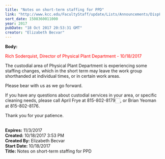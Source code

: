 ```yaml
---
title: "Notes on short-term staffing for PPD"
link: "http://www.kcc.edu/FacultyStaff/update/Lists/Announcements/DispForm.aspx?ID=2535"
sort_date: 1508360011000
year: 2017
pubDate: "18 Oct 2017 20:53:31 GMT"
creator: "Elizabeth Becvar"
---
```


<div><b>Body:</b> <div class="ExternalClass7EA4BE96FB9649B68BDAE1BAEE6CE86C"><p>​<span style="color:red">Rich Soderquist, Director of Physical Plant Department - 10/18/2017</span> </p>
<p>​The custodial area of Physical Plant Department is experiencing some staffing changes, which in the short term may leave the work group shorthanded at individual times, or in certain work areas. </p>
<p>Please bear with us as we go forward. </p>
<p>If you have any questions about custodial services in your area, or specific cleaning needs, please call April Frye at <span class="baec5a81-e4d6-4674-97f3-e9220f0136c1" style="white-space:nowrap">815-802-8179<a title="Call: 815-802-8179" href="#" style="overflow:hidden;cursor:hand;border-top:medium none;height:16px;border-right:medium none;width:16px;vertical-align:middle;white-space:nowrap;right:0px;border-bottom:medium none;position:static !important;float:none;left:0px;margin:0px;border-left:medium none;display:inline;top:0px;bottom:0px"><img title="Call: 815-802-8179" alt="" style="overflow:hidden;cursor:hand;border-top:medium none;height:16px;border-right:medium none;width:16px;vertical-align:middle;white-space:nowrap;right:0px;border-bottom:medium none;position:static !important;float:none;left:0px;margin:0px;border-left:medium none;display:inline;top:0px;bottom:0px" /></a></span>, or Brian Yeoman at <span class="baec5a81-e4d6-4674-97f3-e9220f0136c1" style="white-space:nowrap">815-802-8176<a title="Call: 815-802-8176" href="#" style="overflow:hidden;cursor:hand;border-top:medium none;height:16px;border-right:medium none;width:16px;vertical-align:middle;white-space:nowrap;right:0px;border-bottom:medium none;position:static !important;float:none;left:0px;margin:0px;border-left:medium none;display:inline;top:0px;bottom:0px"></a></span>. </p>
<p>Thank you for your patience.<br /> <br /></p></div></div>
<div><b>Expires:</b> 11/3/2017</div>
<div><b>Created:</b> 10/18/2017 3:53 PM</div>
<div><b>Created By:</b> Elizabeth Becvar</div>
<div><b>Start Date:</b> 10/18/2017</div>
<div><b>Title:</b> Notes on short-term staffing for PPD</div>
